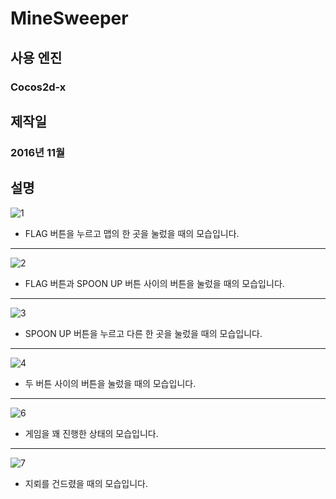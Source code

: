 # MineSweeper

## 사용 엔진
### Cocos2d-x

## 제작일
### 2016년 11월    

## 설명
![1](https://user-images.githubusercontent.com/13383741/28820369-6704c6b8-76ec-11e7-9374-72821aba0bf3.PNG)
- FLAG 버튼을 누르고 맵의 한 곳을 눌렀을 때의 모습입니다.  
***
![2](https://user-images.githubusercontent.com/13383741/28820370-67337bde-76ec-11e7-8577-2a1e12d6a345.PNG)
- FLAG 버튼과 SPOON UP 버튼 사이의 버튼을 눌렀을 때의 모습입니다.
***
![3](https://user-images.githubusercontent.com/13383741/28820371-6736c258-76ec-11e7-8ab8-fdb19befdba1.PNG)
- SPOON UP 버튼을 누르고 다른 한 곳을 눌렀을 때의 모습입니다.  
***
![4](https://user-images.githubusercontent.com/13383741/28820373-6739add8-76ec-11e7-9932-25157ba13bb5.PNG)
- 두 버튼 사이의 버튼을 눌렀을 때의 모습입니다.  
***
![6](https://user-images.githubusercontent.com/13383741/28820372-6739a70c-76ec-11e7-9bbe-797c8edadf44.PNG)
- 게임을 꽤 진행한 상태의 모습입니다.  
***
![7](https://user-images.githubusercontent.com/13383741/28820374-673e67ec-76ec-11e7-9628-07b7aff61c6e.PNG)
- 지뢰를 건드렸을 때의 모습입니다.  
